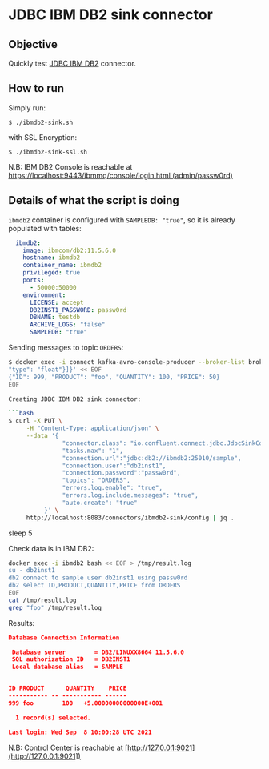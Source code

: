 # JDBC IBM DB2 sink connector

## Objective

Quickly test [JDBC IBM DB2](https://docs.confluent.io/current/connect/kafka-connect-jdbc/source-connector/index.html#kconnect-long-jdbc-sink-connector) connector.


## How to run

Simply run:

```
$ ./ibmdb2-sink.sh
```

with SSL Encryption:

```
$ ./ibmdb2-sink-ssl.sh
```

N.B: IBM DB2 Console is reachable at [https://localhost:9443/ibmmq/console/login.html (admin/passw0rd)](https://localhost:9443/ibmmq/console/login.html])

## Details of what the script is doing

`ibmdb2` container is configured with `SAMPLEDB: "true"`, so it is already populated with tables:

```yml
  ibmdb2:
    image: ibmcom/db2:11.5.6.0
    hostname: ibmdb2
    container_name: ibmdb2
    privileged: true
    ports:
      - 50000:50000
    environment:
      LICENSE: accept
      DB2INST1_PASSWORD: passw0rd
      DBNAME: testdb
      ARCHIVE_LOGS: "false"
      SAMPLEDB: "true"
```

Sending messages to topic `ORDERS`:

```bash
$ docker exec -i connect kafka-avro-console-producer --broker-list broker:9092 --property schema.registry.url=http://schema-registry:8081 --topic ORDERS --property value.schema='{"type":"record","name":"myrecord","fields":[{"name":"ID","type":"int"},{"name":"PRODUCT", "type": "string"}, {"name":"QUANTITY", "type": "int"}, {"name":"PRICE",
"type": "float"}]}' << EOF
{"ID": 999, "PRODUCT": "foo", "QUANTITY": 100, "PRICE": 50}
EOF

Creating JDBC IBM DB2 sink connector:

```bash
$ curl -X PUT \
     -H "Content-Type: application/json" \
     --data '{
               "connector.class": "io.confluent.connect.jdbc.JdbcSinkConnector",
               "tasks.max": "1",
               "connection.url":"jdbc:db2://ibmdb2:25010/sample",
               "connection.user":"db2inst1",
               "connection.password":"passw0rd",
               "topics": "ORDERS",
               "errors.log.enable": "true",
               "errors.log.include.messages": "true",
               "auto.create": "true"
          }' \
     http://localhost:8083/connectors/ibmdb2-sink/config | jq .
```

sleep 5

Check data is in IBM DB2:

```bash
docker exec -i ibmdb2 bash << EOF > /tmp/result.log
su - db2inst1
db2 connect to sample user db2inst1 using passw0rd
db2 select ID,PRODUCT,QUANTITY,PRICE from ORDERS
EOF
cat /tmp/result.log
grep "foo" /tmp/result.log
```

Results:

```json
Database Connection Information

 Database server        = DB2/LINUXX8664 11.5.6.0
 SQL authorization ID   = DB2INST1
 Local database alias   = SAMPLE


ID PRODUCT      QUANTITY    PRICE
----------- -- ----------- ------
999 foo        100   +5.00000000000000E+001

  1 record(s) selected.

Last login: Wed Sep  8 10:00:28 UTC 2021
```

N.B: Control Center is reachable at [http://127.0.0.1:9021](http://127.0.0.1:9021])
